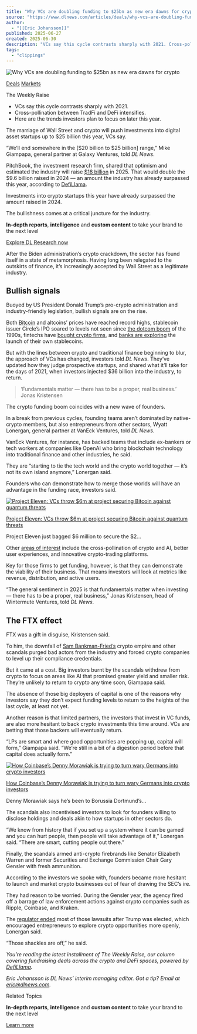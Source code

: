 ```yaml
---
title: "Why VCs are doubling funding to $25bn as new era dawns for crypto"
source: "https://www.dlnews.com/articles/deals/why-vcs-are-doubling-funding-as-new-era-dawns-for-crypto/"
author:
  - "[[Eric Johansson]]"
published: 2025-06-27
created: 2025-06-30
description: "VCs say this cycle contrasts sharply with 2021. Cross-pollination between TradFi and DeFi intensifies. Here are the trends investors plan to focus on later this year."
tags:
  - "clippings"
---
```

![Why VCs are doubling funding to $25bn as new era dawns for crypto](https://www.dlnews.com/resizer/v2/BCGMHNCADJDEBKT5FC24ZMEGOE.jpg?auth=e330248e3af4170c08e040be91a0b56328a46c505e6a7206d110635cb9935640&width=1200&height=675&focal=825%2C540)

[Deals](https://www.dlnews.com/articles/deals/) [Markets](https://www.dlnews.com/articles/markets/)

The Weekly Raise

- VCs say this cycle contrasts sharply with 2021.
- Cross-pollination between TradFi and DeFi intensifies.
- Here are the trends investors plan to focus on later this year.

The marriage of Wall Street and crypto will push investments into digital asset startups up to $25 billion this year, VCs say.

“We’ll end somewhere in the \[$20 billion to $25 billion\] range,” Mike Giampapa, general partner at Galaxy Ventures, told *DL News*.

PitchBook, the investment research firm, shared that optimism and estimated the industry will raise [$18 billion](https://www.dlnews.com/articles/deals/a16z-backs-crypto-startups-eigenlayer-and-prismax/) in 2025. That would double the $9.6 billion raised in 2024 — an amount the industry has already surpassed this year, according to [DefiLlama](https://defillama.com/raises).

Investments into crypto startups this year have already surpassed the amount raised in 2024.

The bullishness comes at a critical juncture for the industry.

**In-depth reports**, **intelligence** and **custom content** to take your brand to the next level

[Explore DL Research now](https://www.dlnews.com/research/)

After the Biden administration’s crypto crackdown, the sector has found itself in a state of metamorphosis. Having long been relegated to the outskirts of finance, it’s increasingly accepted by Wall Street as a legitimate industry.

## Bullish signals

Buoyed by US President Donald Trump’s pro-crypto administration and industry-friendly legislation, bullish signals are on the rise.

Both [Bitcoin](https://www.dlnews.com/articles/markets/bitcoin-price-record-in-reach-as-trump-trade-war-cools/ "https://www.dlnews.com/articles/markets/bitcoin-price-record-in-reach-as-trump-trade-war-cools/") and altcoins’ prices have reached record highs, stablecoin issuer Circle’s IPO soared to levels not seen since [the dotcom boom](https://www.dlnews.com/articles/regulation/how-circle-regulatory-first-policy-produced-a-jackpot/) of the 1990s, fintechs have [bought crypto firms](https://www.dlnews.com/articles/markets/stripe-deal-is-just-latest-bullish-crypto-signal/), and [banks are exploring](https://www.dlnews.com/articles/markets/kraken-just-made-a-big-tradfi-move/) the launch of their own stablecoins.

But with the lines between crypto and traditional finance beginning to blur, the approach of VCs has changed, investors told *DL News*. They’ve updated how they judge prospective startups, and shared what it’ll take for the days of 2021, when investors injected $36 billion into the industry, to return.

> ‘Fundamentals matter — there has to be a proper, real business.’ Jonas Kristensen

The crypto funding boom coincides with a new wave of founders.

In a break from previous cycles, founding teams aren’t dominated by native-crypto members, but also entrepreneurs from other sectors, Wyatt Lonergan, general partner at VanEck Ventures, told *DL News*.

VanEck Ventures, for instance, has backed teams that include ex-bankers or tech workers at companies like OpenAI who bring blockchain technology into traditional finance and other industries, he said.

They are “starting to tie the tech world and the crypto world together — it’s not its own island anymore,” Lonergan said.

Founders who can demonstrate how to merge those worlds will have an advantage in the funding race, investors said.

[![Project Eleven: VCs throw $6m at project securing Bitcoin against quantum threats ](https://www.dlnews.com/resizer/v2/4SWXT23QW5CRVL4ZUUF6QMBO7E.jpg?auth=0fda14b6802c5b91215c00a327049c90ab0f29115a0fdc74eda2738cd4fa057a&width=400&height=191&smart=true)](https://www.dlnews.com/articles/deals/project-eleven-raises-funds-to-secure-bitcoin-against-quantum-threats/)

[Project Eleven: VCs throw $6m at project securing Bitcoin against quantum threats](https://www.dlnews.com/articles/deals/project-eleven-raises-funds-to-secure-bitcoin-against-quantum-threats/)

Project Eleven just bagged $6 million to secure the $2...

Other [areas of interest](https://www.dlnews.com/articles/markets/crypto-venture-capitalists-eye-three-new-sectors-in-2025/) include the cross-pollination of crypto and AI, better user experiences, and innovative crypto-trading platforms.

Key for those firms to get funding, however, is that they can demonstrate the viability of their business. That means investors will look at metrics like revenue, distribution, and active users.

“The general sentiment in 2025 is that fundamentals matter when investing — there has to be a proper, real business,” Jonas Kristensen, head of Wintermute Ventures, told *DL News*.

## The FTX effect

FTX was a gift in disguise, Kristensen said.

To him, the downfall of [Sam Bankman-Fried’s](https://www.dlnews.com/articles/regulation/sbf-slams-biden-in-jailhouse-interview/ "https://www.dlnews.com/articles/regulation/sbf-slams-biden-in-jailhouse-interview/") crypto empire and other scandals purged bad actors from the industry and forced crypto companies to level up their compliance credentials.

But it came at a cost. Big investors burnt by the scandals withdrew from crypto to focus on areas like AI that promised greater yield and smaller risk. They’re unlikely to return to crypto any time soon, Giampapa said.

The absence of those big deployers of capital is one of the reasons why investors say they don’t expect funding levels to return to the heights of the last cycle, at least not yet.

Another reason is that limited partners, the investors that invest in VC funds, are also more hesitant to back crypto investments this time around. VCs are betting that those backers will eventually return.

“LPs are smart and where good opportunities are popping up, capital will form,” Giampapa said. “We’re still in a bit of a digestion period before that capital does actually form.”

[![How Coinbase’s Denny Morawiak is trying to turn wary Germans into crypto investors ](https://www.dlnews.com/resizer/v2/3XC65MQHK5GEVO47I47HRXPA5Y.jpg?auth=d20665d26f962e05012c1a425dafeb0a5a232b0ec310faca08625351d33a10ff&width=400&height=191&smart=true)](https://www.dlnews.com/articles/people-culture/coinbase-uses-football-matches-to-convert-germans-to-bitcoin/)

[How Coinbase’s Denny Morawiak is trying to turn wary Germans into crypto investors](https://www.dlnews.com/articles/people-culture/coinbase-uses-football-matches-to-convert-germans-to-bitcoin/)

Denny Morawiak says he’s been to Borussia Dortmund’s...

The scandals also incentivised investors to look for founders willing to disclose holdings and deals akin to how startups in other sectors do.

“We know from history that if you set up a system where it can be gamed and you can hurt people, then people will take advantage of it,” Lonergan said. “There are smart, cutting people out there.”

Finally, the scandals armed anti-crypto firebrands like Senator Elizabeth Warren and former Securities and Exchange Commission Chair Gary Gensler with fresh ammunition.

According to the investors we spoke with, founders became more hesitant to launch and market crypto businesses out of fear of drawing the SEC’s ire.

They had reason to be worried. During the Gensler year, the agency fired off a barrage of law enforcement actions against crypto companies such as Ripple, Coinbase, and Kraken.

The [regulator ended](https://www.dlnews.com/articles/people-culture/who-is-paul-atkin-trumps-new-sec-chair-has-a-history-of-backing-crypto/ "https://www.dlnews.com/articles/people-culture/who-is-paul-atkin-trumps-new-sec-chair-has-a-history-of-backing-crypto/") most of those lawsuits after Trump was elected, which encouraged entrepreneurs to explore crypto opportunities more openly, Lonergan said.

“Those shackles are off,” he said.

*You’re reading the latest installment of The Weekly Raise, our column covering fundraising deals across the crypto and DeFi spaces, powered by* [*DefiLlama*](https://defillama.com/raises "https://defillama.com/raises")*.*

*Eric Johansson is DL News’ interim managing editor. Got a tip? Email at* [*eric@dlnews.com*](https://www.dlnews.com/articles/deals/why-vcs-are-doubling-funding-as-new-era-dawns-for-crypto/)*.*

Related Topics

**In-depth reports**, **intelligence** and **custom content** to take your brand to the next level

[Learn more](https://www.dlnews.com/research/)